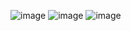 ![image](https://user-images.githubusercontent.com/90375458/154033631-04607d71-5a99-4d81-9863-8922c9ad1e11.png)
![image](https://user-images.githubusercontent.com/90375458/154037178-ea088240-41be-4e0d-be66-78fb91927755.png)
![image](https://user-images.githubusercontent.com/90375458/154041629-76442bc9-4144-47d5-b799-119167f05dda.png)
